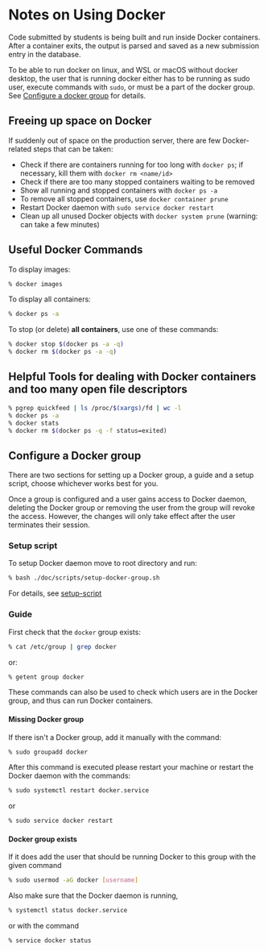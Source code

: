 # Notes on Using Docker

Code submitted by students is being built and run inside Docker containers.
After a container exits, the output is parsed and saved as a new submission entry in the database.

To be able to run docker on linux, and WSL or macOS without docker desktop, the user that is running docker either has to be running as sudo user, execute commands with `sudo`, or must be a part of the docker group. See [Configure a docker group](#configure-a-docker-group) for details.

## Freeing up space on Docker

If suddenly out of space on the production server, there are few Docker-related steps that can be taken:

- Check if there are containers running for too long with `docker ps`; if necessary, kill them with `docker rm <name/id>`
- Check if there are too many stopped containers waiting to be removed
- Show all running and stopped containers with `docker ps -a`
- To remove all stopped containers, use `docker container prune`
- Restart Docker daemon with `sudo service docker restart`
- Clean up all unused Docker objects with `docker system prune` (warning: can take a few minutes)

## Useful Docker Commands

To display images:

```sh
% docker images
```

To display all containers:

```sh
% docker ps -a
```

To stop (or delete) **all containers**, use one of these commands:

```sh
% docker stop $(docker ps -a -q)
% docker rm $(docker ps -a -q)
```

## Helpful Tools for dealing with Docker containers and too many open file descriptors

```sh
% pgrep quickfeed | ls /proc/$(xargs)/fd | wc -l
% docker ps -a
% docker stats
% docker rm $(docker ps -q -f status=exited)
```

## Configure a Docker group

There are two sections for setting up a Docker group, a guide and a setup script, choose whichever works best for you.

Once a group is configured and a user gains access to Docker daemon, deleting the Docker group or removing the user from the group will revoke the access. However, the changes will only take effect after the user terminates their session.

### Setup script

To setup Docker daemon move to root directory and run:

```sh
% bash ./doc/scripts/setup-docker-group.sh
```

For details, see [setup-script](../setup-daemon.sh)

### Guide

First check that the `docker` group exists:

```sh
% cat /etc/group | grep docker
```

or:

```sh
% getent group docker
```

These commands can also be used to check which users are in the Docker group, and thus can run Docker containers.

#### Missing Docker group

If there isn't a Docker group, add it manually with the command:

```sh
% sudo groupadd docker
```

After this command is executed please restart your machine or restart the Docker daemon with the commands:

```sh
% sudo systemctl restart docker.service
```

or

```sh
% sudo service docker restart
```

#### Docker group exists

If it does add the user that should be running Docker to this group with the given command

```sh
% sudo usermod -aG docker [username]
```

Also make sure that the Docker daemon is running,

```sh
% systemctl status docker.service
```

or with the command

```sh
% service docker status
```
